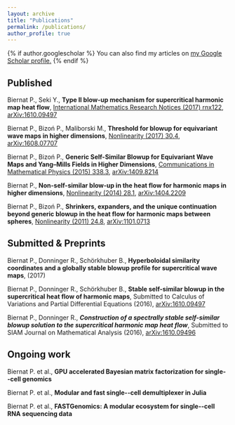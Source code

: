 ```yaml
---
layout: archive
title: "Publications"
permalink: /publications/
author_profile: true
---
```


{% if author.googlescholar %}
  You can also find my articles on <u><a href="{{author.googlescholar}}">my Google Scholar profile</a>.</u>
{% endif %}

<!-- {% include base_path %} -->

## Published

Biernat P., Seki Y.,
**Type II blow-up mechanism for supercritical harmonic map heat flow**,
[International Mathematics Research Notices (2017) rnx122](https://academic.oup.com/imrn/article/doi/10.1093/imrn/rnx122/3884583/Type-II-Blowup-Mechanism-for-Supercritical?guestAccessKey=d5009eee-b55a-457d-ad2c-85ca7689538e),
[arXiv:1610.09497](https://arxiv.org/abs/1601.01831)

Biernat P., Bizoń P., Maliborski M.,
**Threshold for blowup for equivariant wave maps in higher dimensions**,
[Nonlinearity (2017) 30.4](http://iopscience.iop.org/article/10.1088/1361-6544/aa61ab/meta),
[arXiv:1608.07707](https://arxiv.org/abs/1610.09496)

Biernat P., Bizoń P.,
**Generic Self-Similar Blowup for Equivariant Wave Maps and Yang–Mills Fields in Higher Dimensions**,
[Communications in Mathematical Physics (2015) 338.3](https://link.springer.com/article/10.1007/s00220-015-2404-y),
[arXiv:1409.8214](https://arxiv.org/abs/1409.8214)

Biernat P.,
**Non-self-similar blow-up in the heat flow for harmonic maps in higher dimensions**,
[Nonlinearity (2014) 28.1](http://iopscience.iop.org/article/10.1088/0951-7715/28/1/167/pdf),
[arXiv:1404.2209](https://arxiv.org/abs/1404.2209)

Biernat P., Bizoń P.,
**Shrinkers, expanders, and the unique continuation beyond generic blowup in the heat flow for harmonic maps between spheres**,
[Nonlinearity (2011) 24.8](http://iopscience.iop.org/article/10.1088/0951-7715/24/8/005/pdf),
[arXiv:1101.0713](https://arxiv.org/abs/1101.0713)


## Submitted & Preprints

Biernat P., Donninger R., Schörkhuber B.,
**Hyperboloidal similarity coordinates and a globally stable blowup profile for
supercritical wave maps**,
(2017)

Biernat P., Donninger R., Schörkhuber B.,
**Stable self-similar blowup in the supercritical heat flow of harmonic maps**,
Submitted to Calculus of Variations and Partial Differential Equations (2016),
[arXiv:1610.09497](https://arxiv.org/abs/1610.09497)

Biernat P., Donninger R.,
**_Construction of a spectrally stable self-similar blowup solution to the supercritical harmonic map heat flow_**,
Submitted to SIAM Journal on Mathematical Analysis (2016),
[arXiv:1610.09496](https://arxiv.org/abs/1610.09496)

## Ongoing work

Biernat P. et al.,
**GPU accelerated Bayesian matrix factorization for single--cell genomics**

Biernat P. et al.,
**Modular and fast single--cell demultiplexer in Julia**

Biernat P. et al.,
**FASTGenomics: A modular ecosystem for single--cell RNA sequencing data**


<!-- {% for post in site.publications reversed %} -->
<!--   {% include archive-single.html %} -->
<!-- {% endfor %} -->
